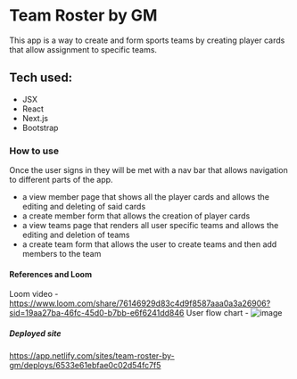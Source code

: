 # Team Roster by GM
This app is a way to create and form sports teams by creating player cards that allow assignment to specific teams.

## Tech used:
- JSX
- React
- Next.js
- Bootstrap

### How to use
Once the user signs in they will be met with a nav bar that allows navigation to different parts of the app.
- a view member page that shows all the player cards and allows the editing and deleting of said cards
- a create member form that allows the creation of player cards
- a view teams page that renders all user specific teams and allows the editing and deletion of teams
- a create team form that allows the user to create teams and then add members to the team

 #### References and Loom
 Loom video - https://www.loom.com/share/76146929d83c4d9f8587aaa0a3a26906?sid=19aa27ba-46fc-45d0-b7bb-e6f6241dd846
 User flow chart - ![image](https://github.com/GregM1992/team-roster/assets/124316602/9bde86df-aa5e-4d02-bfbf-4bb0def948ac)

 ##### Deployed site 
 https://app.netlify.com/sites/team-roster-by-gm/deploys/6533e61ebfae0c02d54fc7f5


